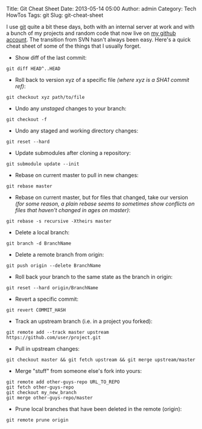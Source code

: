 Title: Git Cheat Sheet
Date: 2013-05-14 05:00
Author: admin
Category: Tech HowTos
Tags: git
Slug: git-cheat-sheet

I use [git][] quite a bit these days, both with an internal server at
work and with a bunch of my projects and random code that now live on
[my github account][]. The transition from SVN hasn't always been easy.
Here's a quick cheat sheet of some of the things that I usually forget.

-   Show diff of the last commit:

~~~~{.bash}
git diff HEAD^..HEAD
~~~~

-   Roll back to version xyz of a specific file *(where xyz is a SHA1
    commit ref)*:

~~~~{.bash}
git checkout xyz path/to/file
~~~~

-   Undo any *unstaged* changes to your branch:

~~~~{.bash}
git checkout -f
~~~~

-   Undo any staged and working directory changes:

~~~~{.bash}
git reset --hard
~~~~

-   Update submodules after cloning a repository:

~~~~{.bash}
git submodule update --init
~~~~

-   Rebase on current master to pull in new changes:

~~~~{.bash}
git rebase master
~~~~

-   Rebase on current master, but for files that changed, take our
    version *(for some reason, a plain rebase seems to sometimes show
    conflicts on files that haven't changed in ages on master)*:

~~~~{.bash}
git rebase -s recursive -Xtheirs master
~~~~

-   Delete a local branch:

~~~~{.bash}
git branch -d BranchName
~~~~

-   Delete a remote branch from origin:

~~~~{.bash}
git push origin --delete BranchName
~~~~

-   Roll back your branch to the same state as the branch in origin:

~~~~{.bash}
git reset --hard origin/BranchName
~~~~

-   Revert a specific commit:

~~~~{.bash}
git revert COMMIT_HASH
~~~~

-   Track an upstream branch (i.e. in a project you forked):

~~~~{.bash}
git remote add --track master upstream https://github.com/user/project.git
~~~~

-   Pull in upstream changes:

~~~~{.bash}
git checkout master && git fetch upstream && git merge upstream/master
~~~~

-   Merge "stuff" from someone else's fork into yours:

~~~~{.bash}
git remote add other-guys-repo URL_TO_REPO
git fetch other-guys-repo
git checkout my_new_branch
git merge other-guys-repo/master
~~~~

-   Prune local branches that have been deleted in the remote (origin):

~~~~{.bash}
git remote prune origin
~~~~

  [git]: http://git-scm.com/
  [my github account]: https://github.com/jantman/
